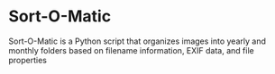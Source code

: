 # Sort-O-Matic
Sort-O-Matic is a Python script that organizes images into yearly and monthly folders based on filename information, EXIF data, and file properties
